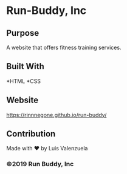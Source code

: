 # Run-Buddy, Inc

## Purpose
A website that offers fitness training services.

## Built With
*HTML
*CSS

## Website
https://rinnnegone.github.io/run-buddy/

## Contribution
Made with ❤️ by Luis Valenzuela

### ©2019 Run Buddy, Inc
